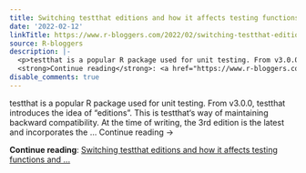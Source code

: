 ```yaml
---
title: Switching testthat editions and how it affects testing functions and formulas
date: '2022-02-12'
linkTitle: https://www.r-bloggers.com/2022/02/switching-testthat-editions-and-how-it-affects-testing-functions-and-formulas/
source: R-bloggers
description: |-
  <p>testthat is a popular R package used for unit testing. From v3.0.0, testthat introduces the idea of “editions”. This is testthat‘s way of maintaining backward compatibility. At the time of writing, the 3rd edition is the latest and incorporates the … Continue reading →</p>
  <strong>Continue reading</strong>: <a href="https://www.r-bloggers.com/2022/02/switching-testthat-editions-and-how-it-affects-testing-functions-and-formulas/">Switching testthat editions and how it affects testing functions and ...
disable_comments: true
---
```

<p>testthat is a popular R package used for unit testing. From v3.0.0, testthat introduces the idea of “editions”. This is testthat‘s way of maintaining backward compatibility. At the time of writing, the 3rd edition is the latest and incorporates the … Continue reading →</p>
<strong>Continue reading</strong>: <a href="https://www.r-bloggers.com/2022/02/switching-testthat-editions-and-how-it-affects-testing-functions-and-formulas/">Switching testthat editions and how it affects testing functions and ...
